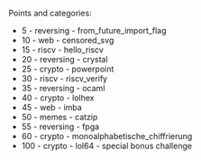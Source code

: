 Points and categories:

* 5 - reversing - from_future_import_flag
* 10 - web - censored_svg
* 15 - riscv - hello_riscv
* 20 - reversing - crystal
* 25 - crypto - powerpoint
* 30 - riscv - riscv_verify
* 35 - reversing - ocaml
* 40 - crypto - lolhex
* 45 - web - imba
* 50 - memes - catzip
* 55 - reversing - fpga
* 60 - crypto - monoalphabetische_chiffrierung
* 100 - crypto - lol64 - special bonus challenge
